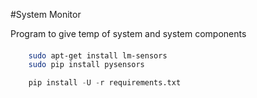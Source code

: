 #System Monitor

Program to give temp of system and system components



####
```bash
	sudo apt-get install lm-sensors
	sudo pip install pysensors
```

```python
	pip install -U -r requirements.txt 
```
